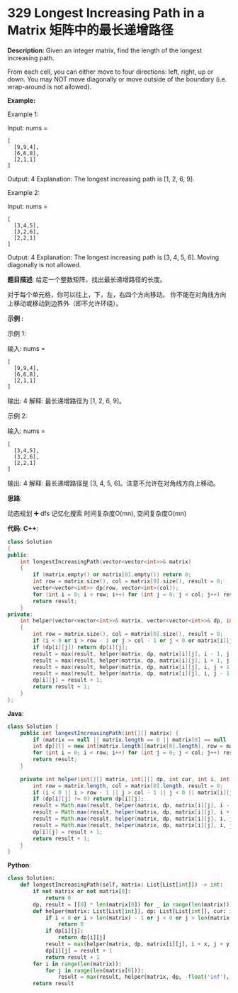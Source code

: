 # 329 Longest Increasing Path in a Matrix 矩阵中的最长递增路径

__Description__:
Given an integer matrix, find the length of the longest increasing path.

From each cell, you can either move to four directions: left, right, up or down. You may NOT move diagonally or move outside of the boundary (i.e. wrap-around is not allowed).

__Example:__

Example 1:

Input: nums =

```text
[
  [9,9,4],
  [6,6,8],
  [2,1,1]
]
```

Output: 4
Explanation: The longest increasing path is [1, 2, 6, 9].

Example 2:

Input: nums =

```text
[
  [3,4,5],
  [3,2,6],
  [2,2,1]
]
```

Output: 4
Explanation: The longest increasing path is [3, 4, 5, 6]. Moving diagonally is not allowed.

__题目描述__:
给定一个整数矩阵，找出最长递增路径的长度。

对于每个单元格，你可以往上，下，左，右四个方向移动。 你不能在对角线方向上移动或移动到边界外（即不允许环绕）。

__示例 :__

示例 1:

输入: nums =

```text
[
  [9,9,4],
  [6,6,8],
  [2,1,1]
] 
```

输出: 4
解释: 最长递增路径为 [1, 2, 6, 9]。

示例 2:

输入: nums =

```text
[
  [3,4,5],
  [3,2,6],
  [2,2,1]
] 
```

输出: 4
解释: 最长递增路径是 [3, 4, 5, 6]。注意不允许在对角线方向上移动。

__思路__:

动态规划 ➕ dfs
记忆化搜索
时间复杂度O(mn), 空间复杂度O(mn)

__代码__:
__C++__:

```C++
class Solution 
{
public:
    int longestIncreasingPath(vector<vector<int>>& matrix) 
    {
        if (matrix.empty() or matrix[0].empty()) return 0;
        int row = matrix.size(), col = matrix[0].size(), result = 0;
        vector<vector<int>> dp(row, vector<int>(col));
        for (int i = 0; i < row; i++) for (int j = 0; j < col; j++) result = max(result, helper(matrix, dp, INT_MIN, i, j));
        return result;
    }
private:
    int helper(vector<vector<int>>& matrix, vector<vector<int>>& dp, int cur, int i, int j)
    {
        int row = matrix.size(), col = matrix[0].size(), result = 0;
        if (i < 0 or i > row - 1 or j > col - 1 or j < 0 or matrix[i][j] <= cur) return 0;
        if (dp[i][j]) return dp[i][j];
        result = max(result, helper(matrix, dp, matrix[i][j], i - 1, j));
        result = max(result, helper(matrix, dp, matrix[i][j], i + 1, j));
        result = max(result, helper(matrix, dp, matrix[i][j], i, j + 1));
        result = max(result, helper(matrix, dp, matrix[i][j], i, j - 1));
        dp[i][j] = result + 1;
        return result + 1;
    }
};
```

__Java__:

```Java
class Solution {
    public int longestIncreasingPath(int[][] matrix) {
        if (matrix == null || matrix.length == 0 || matrix[0] == null || matrix[0].length == 0) return 0;
        int dp[][] = new int[matrix.length][matrix[0].length], row = matrix.length, col = matrix[0].length, result = 0;
        for (int i = 0; i < row; i++) for (int j = 0; j < col; j++) result = Math.max(result, helper(matrix, dp, Integer.MIN_VALUE, i, j));
        return result;
    }
    
    private int helper(int[][] matrix, int[][] dp, int cur, int i, int j) {
        int row = matrix.length, col = matrix[0].length, result = 0;
        if (i < 0 || i > row - 1 || j > col - 1 || j < 0 || matrix[i][j] <= cur) return 0;
        if (dp[i][j] != 0) return dp[i][j];
        result = Math.max(result, helper(matrix, dp, matrix[i][j], i - 1, j));
        result = Math.max(result, helper(matrix, dp, matrix[i][j], i + 1, j));
        result = Math.max(result, helper(matrix, dp, matrix[i][j], i, j + 1));
        result = Math.max(result, helper(matrix, dp, matrix[i][j], i, j - 1));
        dp[i][j] = result + 1;
        return result + 1;
    }
}
```

__Python__:

```Python
class Solution:
    def longestIncreasingPath(self, matrix: List[List[int]]) -> int:
        if not matrix or not matrix[0]:
            return 0
        dp, result = [[0] * len(matrix[0]) for _ in range(len(matrix))], 0
        def helper(matrix: List[List[int]], dp: List[List[int]], cur: int, i: int, j: int) -> int:
            if i < 0 or i > len(matrix) - 1 or j < 0 or j > len(matrix[0]) - 1 or matrix[i][j] <= cur:
                return 0
            if dp[i][j]:
                return dp[i][j]
            result = max(helper(matrix, dp, matrix[i][j], i + x, j + y) for x, y in zip([0, 1, 0, -1], [1, 0, -1, 0]))
            dp[i][j] = result + 1
            return result + 1
        for i in range(len(matrix)):
            for j in range(len(matrix[0])):
                result = max(result, helper(matrix, dp, -float('inf'), i, j))
        return result
```
